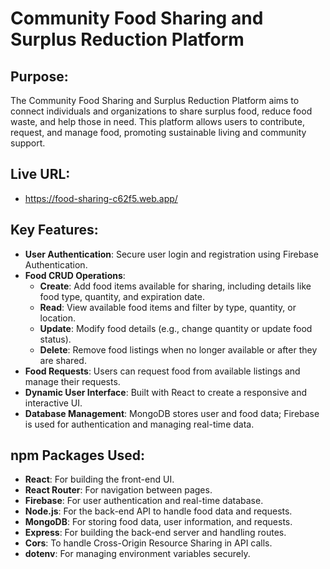 # Community Food Sharing and Surplus Reduction Platform

## Purpose:
The Community Food Sharing and Surplus Reduction Platform aims to connect individuals and organizations to share surplus food, reduce food waste, and help those in need. This platform allows users to contribute, request, and manage food, promoting sustainable living and community support.

## Live URL:
- https://food-sharing-c62f5.web.app/

## Key Features:
- **User Authentication**: Secure user login and registration using Firebase Authentication.
- **Food CRUD Operations**:
  - **Create**: Add food items available for sharing, including details like food type, quantity, and expiration date.
  - **Read**: View available food items and filter by type, quantity, or location.
  - **Update**: Modify food details (e.g., change quantity or update food status).
  - **Delete**: Remove food listings when no longer available or after they are shared.
- **Food Requests**: Users can request food from available listings and manage their requests.
- **Dynamic User Interface**: Built with React to create a responsive and interactive UI.
- **Database Management**: MongoDB stores user and food data; Firebase is used for authentication and managing real-time data.

## npm Packages Used:
- **React**: For building the front-end UI.
- **React Router**: For navigation between pages.
- **Firebase**: For user authentication and real-time database.
- **Node.js**: For the back-end API to handle food data and requests.
- **MongoDB**: For storing food data, user information, and requests.
- **Express**: For building the back-end server and handling routes.
- **Cors**: To handle Cross-Origin Resource Sharing in API calls.
- **dotenv**: For managing environment variables securely.